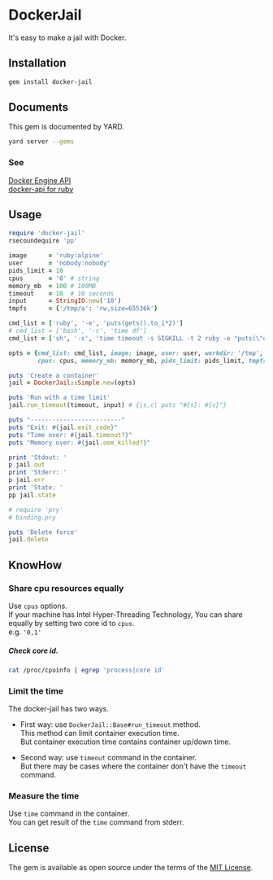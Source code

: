 # DockerJail

It's easy to make a jail with Docker.  

## Installation

```bash
gem install docker-jail
```

## Documents

This gem is documented by YARD.  

```bash
yard server --gems
```

### See
[Docker Engine API](https://docs.docker.com/engine/api/v1.26/)  
[docker-api for ruby](https://github.com/swipely/docker-api)  


## Usage

```ruby
require 'docker-jail'
rsecoundequire 'pp'

image      = 'ruby:alpine'
user       = 'nobody:nobody'
pids_limit = 10
cpus       = '0' # string
memory_mb  = 100 # 100MB
timeout    = 10  # 10 seconds
input      = StringIO.new('10')
tmpfs      = {'/tmp/a': 'rw,size=65536k'}

cmd_list = ['ruby', '-e', 'puts(gets().to_i*2)']
# cmd_list = ['bash', '-c', 'time df']
cmd_list = ['sh', '-c', 'time timeout -s SIGKILL -t 2 ruby -e "puts(\"output\");exit(22)"']

opts = {cmd_list: cmd_list, image: image, user: user, workdir: '/tmp',
        cpus: cpus, memory_mb: memory_mb, pids_limit: pids_limit, tmpfs: tmpfs}

puts 'Create a container'
jail = DockerJail::Simple.new(opts)

puts 'Run with a time limit'
jail.run_timeout(timeout, input) # {|s,c| puts "#{s}: #{c}"}

puts "-------------------------"
puts "Exit: #{jail.exit_code}"
puts "Time over: #{jail.timeout?}"
puts "Memory over: #{jail.oom_killed?}"

print 'Stdout: '
p jail.out
print 'Stderr: '
p jail.err
print 'State: '
pp jail.state

# require 'pry'
# binding.pry

puts 'Delete force'
jail.delete
```


## KnowHow


### Share cpu resources equally 
Use `cpus` options.  
If your machine has Intel Hyper-Threading Technology,
You can share equally by setting two core id to `cpus`.  
e.g. `'0,1' `  

##### Check core id.  

```bash 
cat /proc/cpuinfo | egrep 'process|core id' 
```


### Limit the time

The docker-jail has two ways.  

* First way: use `DockerJail::Base#run_timeout` method.  
  This method can limit container execution time.  
  But container execution time contains container up/down time.  

* Second way: use `timeout` command in the container.  
    But there may be cases where the container don't have the `timeout` command.  



### Measure the time 

Use `time` command in the container.  
You can get result of the `time` command from stderr.  


## License

The gem is available as open source under the terms of the [MIT License](http://opensource.org/licenses/MIT).
